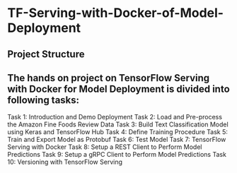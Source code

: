 # TF-Serving-with-Docker-of-Model-Deployment

## Project Structure

## The hands on project on TensorFlow Serving with Docker for Model Deployment is divided into following tasks:
Task 1:  Introduction and Demo Deployment
Task 2: Load and Pre-process the Amazon Fine Foods Review Data
Task 3: Build Text Classification Model using Keras and TensorFlow Hub
Task 4: Define Training Procedure
Task 5: Train and Export Model as Protobuf
Task 6: Test Model
Task 7: TensorFlow Serving with Docker
Task 8: Setup a REST Client to Perform Model Predictions
Task 9: Setup a gRPC Client to Perform Model Predictions
Task 10: Versioning with TensorFlow Serving
